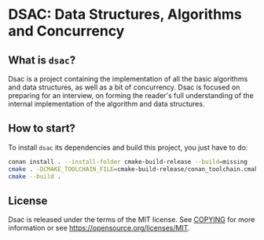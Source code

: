 DSAC: Data Structures, Algorithms and Concurrency
=================================================

What is `dsac`?
---------------

Dsac is a project containing the implementation of all the basic algorithms and data structures, as well as a bit of
concurrency. Dsac is focused on preparing for an interview, on forming the reader's full understanding of the internal
implementation of the algorithm and data structures.

How to start?
-------------

To install `dsac` its dependencies and build this project, you just have to do:

```bash
conan install . --install-folder cmake-build-release --build=missing
cmake . -DCMAKE_TOOLCHAIN_FILE=cmake-build-release/conan_toolchain.cmake
cmake --build .
```

License
-------

Dsac is released under the terms of the MIT license. See [COPYING](COPYING) for more
information or see https://opensource.org/licenses/MIT.